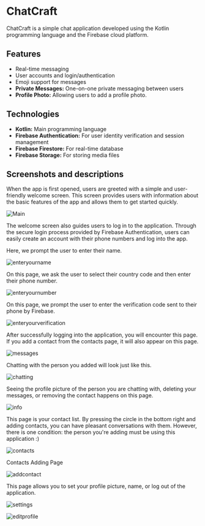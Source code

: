 
# ChatCraft

ChatCraft is a simple chat application developed using the Kotlin programming language and the Firebase cloud platform.

## Features

- Real-time messaging
- User accounts and login/authentication
- Emoji support for messages
- **Private Messages:** One-on-one private messaging between users
- **Profile Photo:** Allowing users to add a profile photo.

## Technologies
- **Kotlin:** Main programming language
- **Firebase Authentication:** For user identity verification and session management
- **Firebase Firestore:** For real-time database
- **Firebase Storage:** For storing media files

## Screenshots and descriptions

When the app is first opened, users are greeted with a simple and user-friendly welcome screen. This screen provides users with information about the basic features of the app and allows them to get started quickly.

![Main](images/main.png)

The welcome screen also guides users to log in to the application. Through the secure login process provided by Firebase Authentication, users can easily create an account with their phone numbers and log into the app.

Here, we prompt the user to enter their name.

![enteryourname](images/enteryourname.png)

On this page, we ask the user to select their country code and then enter their phone number.

![enteryournumber](images/enteryournumber.png)

On this page, we prompt the user to enter the verification code sent to their phone by Firebase.

![enteryourverification](images/entertheverification.png)

After successfully logging into the application, you will encounter this page. If you add a contact from the contacts page, it will also appear on this page.

![messages](images/messages.png)

Chatting with the person you added will look just like this.

![chatting](images/chatting.png)

Seeing the profile picture of the person you are chatting with, deleting your messages, or removing the contact happens on this page.

![info](images/info.png)

This page is your contact list. By pressing the circle in the bottom right and adding contacts, you can have pleasant conversations with them. However, there is one condition: the person you're adding must be using this application :)

![contacts](images/contacts.png)

Contacts Adding Page

![addcontact](images/addcontact.png)

This page allows you to set your profile picture, name, or log out of the application.

![settings](images/settings.png)

![editprofile](images/editprofile.png)





